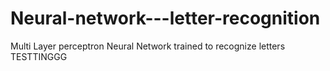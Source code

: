 # Neural-network---letter-recognition
Multi Layer perceptron Neural Network  trained to recognize letters TESTTINGGG
